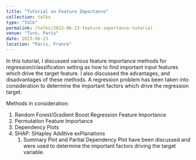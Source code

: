 ```yaml
---
title: "Tutorial on Feature Importance"
collection: talks
type: "Talk"
permalink: /talks/2023-06-23-feature-importance-tutorial
venue: "Turo, Paris"
date: 2023-06-23
location: "Paris, France"
---
```

In this tutorial, I discussed various feature importance methods for regression/classification setting as how to find
important input features which drive the target feature. I also discussed the advantages, and disadvantages of these methods.
A regression problem has been taken into consideration to determine the important factors which drive the regression target.

Methods in consideration:

1. Random Forest/Gradient Boost Regression Feature Importance
2. Permutation Feature Importance
3. Dependency Plots
4. SHAP: SHapley Additive exPlanations
   1. Summary Plot and Partial Dependency Plot have been discussed and were used to determine the important factors driving
   the target variable.

<object data="https://dopu2k16.github.io/files/ppt-feature-importance.pdf" width="1000" height="1000" type='application/pdf'></object>
